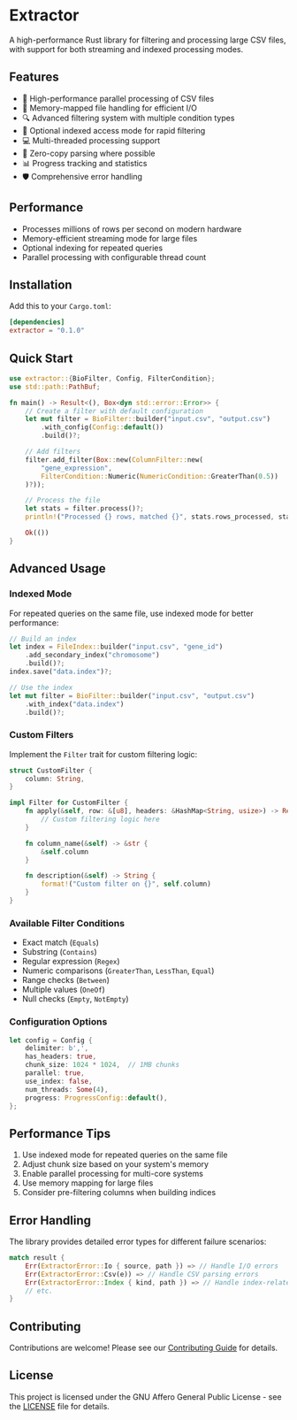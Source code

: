 # Extractor

A high-performance Rust library for filtering and processing large CSV files, with support for both streaming and indexed processing modes.

## Features

- 🚀 High-performance parallel processing of CSV files
- 📑 Memory-mapped file handling for efficient I/O
- 🔍 Advanced filtering system with multiple condition types
- 🤹 Optional indexed access mode for rapid filtering
- 💻 Multi-threaded processing support
- 🎯 Zero-copy parsing where possible
- 📊 Progress tracking and statistics
- 🛡️ Comprehensive error handling

## Performance

- Processes millions of rows per second on modern hardware
- Memory-efficient streaming mode for large files
- Optional indexing for repeated queries
- Parallel processing with configurable thread count

## Installation

Add this to your `Cargo.toml`:

```toml
[dependencies]
extractor = "0.1.0"
```

## Quick Start

```rust
use extractor::{BioFilter, Config, FilterCondition};
use std::path::PathBuf;

fn main() -> Result<(), Box<dyn std::error::Error>> {
    // Create a filter with default configuration
    let mut filter = BioFilter::builder("input.csv", "output.csv")
        .with_config(Config::default())
        .build()?;

    // Add filters
    filter.add_filter(Box::new(ColumnFilter::new(
        "gene_expression",
        FilterCondition::Numeric(NumericCondition::GreaterThan(0.5))
    )?));

    // Process the file
    let stats = filter.process()?;
    println!("Processed {} rows, matched {}", stats.rows_processed, stats.rows_matched);

    Ok(())
}
```

## Advanced Usage

### Indexed Mode

For repeated queries on the same file, use indexed mode for better performance:

```rust
// Build an index
let index = FileIndex::builder("input.csv", "gene_id")
    .add_secondary_index("chromosome")
    .build()?;
index.save("data.index")?;

// Use the index
let mut filter = BioFilter::builder("input.csv", "output.csv")
    .with_index("data.index")
    .build()?;
```

### Custom Filters

Implement the `Filter` trait for custom filtering logic:

```rust
struct CustomFilter {
    column: String,
}

impl Filter for CustomFilter {
    fn apply(&self, row: &[u8], headers: &HashMap<String, usize>) -> Result<bool> {
        // Custom filtering logic here
    }

    fn column_name(&self) -> &str {
        &self.column
    }

    fn description(&self) -> String {
        format!("Custom filter on {}", self.column)
    }
}
```

### Available Filter Conditions

- Exact match (`Equals`)
- Substring (`Contains`)
- Regular expression (`Regex`)
- Numeric comparisons (`GreaterThan`, `LessThan`, `Equal`)
- Range checks (`Between`)
- Multiple values (`OneOf`)
- Null checks (`Empty`, `NotEmpty`)

### Configuration Options

```rust
let config = Config {
    delimiter: b',',
    has_headers: true,
    chunk_size: 1024 * 1024,  // 1MB chunks
    parallel: true,
    use_index: false,
    num_threads: Some(4),
    progress: ProgressConfig::default(),
};
```

## Performance Tips

1. Use indexed mode for repeated queries on the same file
2. Adjust chunk size based on your system's memory
3. Enable parallel processing for multi-core systems
4. Use memory mapping for large files
5. Consider pre-filtering columns when building indices

## Error Handling

The library provides detailed error types for different failure scenarios:

```rust
match result {
    Err(ExtractorError::Io { source, path }) => // Handle I/O errors
    Err(ExtractorError::Csv(e)) => // Handle CSV parsing errors
    Err(ExtractorError::Index { kind, path }) => // Handle index-related errors
    // etc.
}
```

## Contributing

Contributions are welcome! Please see our [Contributing Guide](CONTRIBUTING.md) for details.

## License

This project is licensed under the GNU Affero General Public License - see the [LICENSE](https://github.com/HeartBioPortal/Extractor/blob/main/LICENCE) file for details.
